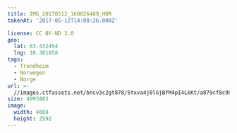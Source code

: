 ```yaml
---
title: IMG_20170512_160026489_HDR
takenAt: '2017-05-12T14:00:26.000Z'

license: CC BY-ND 3.0
geo:
  lat: 63.432494
  lng: 10.381858
tags:
  - Trondheim
  - Norwegen
  - Norge
url: >-
  //images.ctfassets.net/bncv3c2gt878/5txva4j0lGjBYM4pI4LkKt/a879cf8c9991dface0c9c7992041555e/img_20170512_160026489_hdr_33841007823_o
size: 4993483
image:
  width: 4608
  height: 2592
---
```

